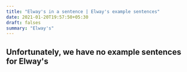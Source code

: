 ```yaml
---
title: "Elway's in a sentence | Elway's example sentences"
date: 2021-01-20T19:57:50+05:30
draft: falses
summary: "Elway's"
---
```

## Unfortunately, we have no example sentences for Elway's                 
